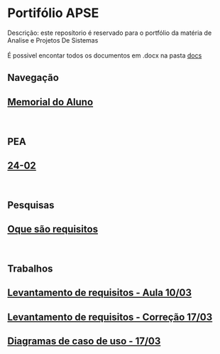 # Portifólio APSE
 Descrição: este reposítorio é reservado para o portfólio da matéria de Analise e Projetos De Sistemas 
 <br><br>
 É possivel encontar todos os documentos em .docx na pasta [<ins>docs</ins>]($root$/../docs)

## Navegação
## [<ins>Memorial do Aluno</ins>]($root$/../Memorial%20do%20Aluno/Memorial.md)

<br>

## PEA
## [<ins>24-02</ins>]($root$/../Avalição%20do%20PEA/PEA-24-02.md)

<br>

## Pesquisas
## [Oque são requisitos]($root$/../docs/O%20que%20são%20requisitos.pdf)

<br>

## Trabalhos
## [Levantamento de requisitos - Aula 10/03]($root$/../docs/Levantamento%20de%20Requisitos.pdf)
## [Levantamento de requisitos - Correção 17/03]($root$/../docs/Levantamento%20de%20Requisitos%202.0%20(Aula%2017-03).pdf)
## [Diagramas de caso de uso - 17/03]($root$/../docs/Diagramas%20de%20Caso%20de%20Uso.pdf)


